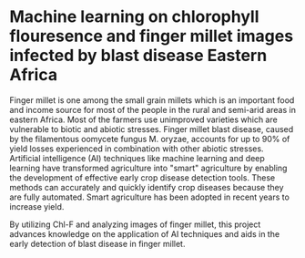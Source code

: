 # Machine learning on chlorophyll flouresence and  finger millet images infected by blast disease Eastern Africa

Finger millet is one among the small grain millets which is an important food and income source for most of the people in the rural and semi-arid areas in eastern Africa. Most of the farmers use unimproved varieties which are vulnerable to biotic and abiotic stresses. Finger millet blast disease, caused by the filamentous oomycete fungus M. oryzae, accounts for up to 90% of yield losses experienced in combination with other abiotic stresses. Artificial intelligence (AI) techniques like machine learning and deep learning have transformed agriculture into "smart" agriculture by enabling the development of effective early crop disease detection tools. These methods can accurately and quickly identify crop diseases because they are fully automated. Smart agriculture has been adopted in recent years to increase yield.

By utilizing Chl-F and analyzing images of finger millet, this project advances knowledge on the application of AI techniques and aids in the early detection of blast disease in finger millet.
